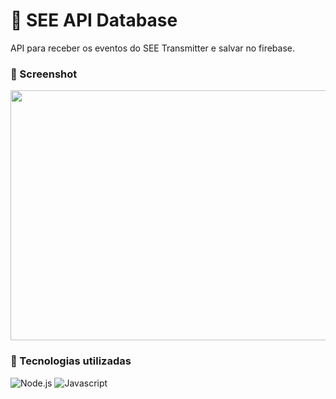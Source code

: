 # 📡 SEE API Database

API para receber os eventos do SEE Transmitter e salvar no firebase.

### 📸 Screenshot

<img src="https://user-images.githubusercontent.com/34304319/226058098-00791fe1-af3d-4b66-89a1-318fce692c2d.png" height="400" width="700">

### 🔧 Tecnologias utilizadas

![Node.js ](https://skillicons.dev/icons?i=nodejs)
![Javascript](https://skillicons.dev/icons?i=js)
